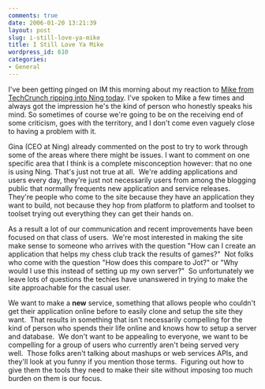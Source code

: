 ```yaml
---
comments: true
date: 2006-01-20 13:21:39
layout: post
slug: i-still-love-ya-mike
title: I Still Love Ya Mike
wordpress_id: 610
categories:
- General
---
```


I've been getting pinged on IM this morning about my reaction to [Mike  from TechCrunch ripping into Ning today](http://www.techcrunch.com/2006/01/20/ning-rip/). I've spoken to Mike a  few times and always got the impression he's the kind of person who  honestly speaks his mind. So sometimes of course we're going to be on  the receiving end of some criticism, goes with the territory, and I  don't come even vaguely close to having a problem with it.

Gina (CEO at Ning) already commented on the post to try to work through  some of the areas where there might be issues. I want to comment on one  specific area that I think is a complete misconception however: that no  one is using Ning. That's just not true at all.  We're adding  applications and users every day, they're just not necessarily users  from among the blogging public that normally frequents new application  and service releases.  They're people who come to the site because they  have an application they want to build, not because they hop from  platform to platform and toolset to toolset trying out everything they  can get their hands on.

As a result a lot of our communication and recent improvements have been  focused on that class of users.  We're most interested in making the  site make sense to someone who arrives with the question "How can I  create an application that helps my chess club track the results of  games?"  Not folks who come with the question "How does this compare to  Jot?" or "Why would I use this instead of setting up my own server?"  So  unfortunately we leave lots of questions the techies have unanswered in  trying to make the site approachable for the casual user.

We want to make a **new** service, something that allows people who couldn't  get their application online before to easily clone and setup the site  they want.  That results in something that isn't necessarily compelling  for the kind of person who spends their life online and knows how to  setup a server and database.  We don't want to be appealing to everyone,  we want to be compelling for a group of users who currently aren't being  served very well.  Those folks aren't talking about mashups or web  services APIs, and they'll look at you funny if you mention those terms.   Figuring out how to give them the tools they need to make their site  without imposing too much burden on them is our focus.
